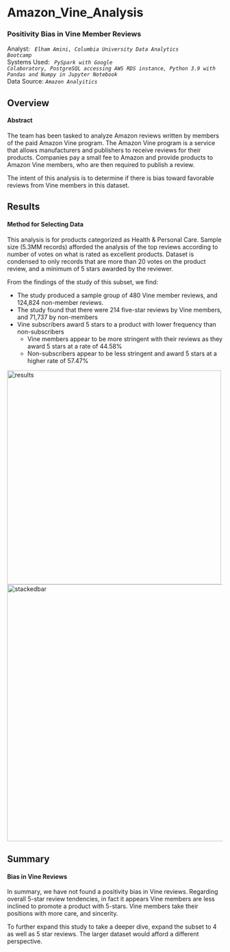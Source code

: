 # Amazon_Vine_Analysis
### Positivity Bias in Vine Member Reviews
Analyst: <code><i> Elham Amini, Columbia University Data Analytics Bootcamp</i></code><br />
Systems Used: <i><code> PySpark with Google Colaboratory, PostgreSQL accessing AWS RDS instance, Python 3.9 with Pandas and Numpy in Jupyter Notebook </i></code><br />
Data Source: <i><code>Amazon Analyitics</code></i>

## Overview
#### Abstract
The team has been tasked to analyze Amazon reviews written by members of the paid Amazon Vine program. The Amazon Vine program is a service that allows manufacturers and publishers to receive reviews for their products. Companies pay a small fee to Amazon and provide products to Amazon Vine members, who are then required to publish a review.

The intent of this analysis is to determine if there is bias toward favorable reviews from Vine members in this dataset.
<br />
## Results
#### Method for Selecting Data
This analysis is for products categorized as Health & Personal Care. Sample size (5.3MM records) afforded the analysis of the top reviews according to number of votes on what is rated as excellent products. Dataset is condensed to only records that are more than 20 votes on the product review, and a minimum of 5 stars awarded by the reviewer.<br />

From the findings of the study of this subset, we find:
  - The study produced a sample group of 480 Vine member reviews, and 124,824 non-member reviews.
  - The study found that there were 214 five-star reviews by Vine members, and 71,737 by non-members
  - Vine subscribers award 5 stars to a product with lower frequency than non-subscribers
    - Vine members appear to be more stringent with their reviews as they award 5 stars at a rate of 44.58%
    - Non-subscribers appear to be less stringent and award 5 stars at a higher rate of 57.47%<br />

<img width="500" alt="results" src="https://user-images.githubusercontent.com/84740997/135160761-b60b6ee5-5e46-4275-b83e-4b4953d10ae1.png"><img width="600" alt="stackedbar" src="https://user-images.githubusercontent.com/84740997/135168804-f0cfb09b-86ce-412b-aa1b-01a75314728e.png">
<br />
## Summary
#### Bias in Vine Reviews
In summary, we have not found a positivity bias in Vine reviews. Regarding overall 5-star review tendencies, in fact it appears Vine members are less inclined to promote a product with 5-stars. Vine members take their positions with more care, and sincerity.<br />

To further expand this study to take a deeper dive, expand the subset to 4 as well as 5 star reviews. The larger dataset would afford a different perspective.
